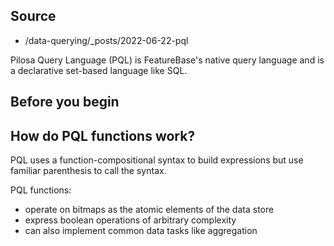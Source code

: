 ## Source

* /data-querying/_posts/2022-06-22-pql


Pilosa Query Language (PQL) is FeatureBase's native query language and is a declarative set-based language like SQL.

## Before you begin


## How do PQL functions work?



PQL uses a function-compositional syntax to build expressions but use familiar parenthesis to call the syntax.

PQL functions:
* operate on bitmaps as the atomic elements of the data store
* express boolean operations of arbitrary complexity
* can also implement common data tasks like aggregation

